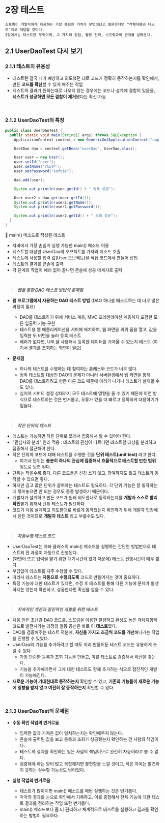 # 2장 테스트
```
스프링이 개발자에게 제공하는 가장 중요한 가치가 무엇이냐고 질문한다면 "객체지향과 테스트"라고 대답할 것이다.
2장에서는 테스트란 무엇이며, 그 가치와 장점, 활용 전략, 스프링과의 관계를 살펴본다.
```

## 2.1 UserDaoTest 다시 보기
### 2.1.1 테스트의 유용성
- 테스트란 결국 내가 예상하고 의도했던 대로 코드가 정확히 동작하는지를 확인해서, 만든 **코드를 확신**할 수 있게 해주는 작업
- 테스트의 결과가 원하는대로 나오지 않는 경우에는 코드나 설계에 결함이 있음을, **테스트가 성공하면 모든 결함이 제거**됐다는 확신 가능

<br/>

### 2.1.2 UserDaoTest의 특징
```java
public class UserDaoTest {
  public static void main(String[] args) throws SQLException {
    ApplicationContext context = new GenericXmlApplicationContext("applicationContext.xml");

    UserDao dao = context.getBean("userDao", UserDao.class);

    User user = new User();
    user.setId("user");
    user.setName("김소현");
    user.setPassword("softie");

    dao.add(user);

    System.out.println(user.getId() + " 등록 성공");

    User user2 = dao.get(user.getId());
    System.out.println(user2.getName());
    System.out.println(user2.getPassword());

    System.out.println(user2.getId() + " 조회 성공");
  }
}
```
🔼 main() 메소드로 작성된 테스트

- 자바에서 가장 손쉽게 실행 가능한 main() 메소드 이용
- 테스트할 대상인 UserDao의 오브젝트를 가져와 메소드 호출
- 테스트에 사용할 입력 값(User 오브젝트)을 직접 코드에서 만들어 삽입
- 테스트의 결과를 콘솔에 출력
- 각 단계의 작업이 에러 없이 끝나면 콘솔에 성공 메세지로 출력

<br/>

> ***웹을 통한 DAO 테스트 방법의 문제점***

- **웹 프로그램에서 사용하는 DAO 테스트 방법** (DAO 하나를 테스트하는 데 너무 많은 과정이 필요)
  - DAO를 테스트하기 위해 서비스 계층, MVC 프레젠테이션 계층까지 포함한 모든 입출력 기능 구현
  - 테스트용 웹 애플리케이션을 서버에 배치하여, 웹 화면을 띄워 폼을 열고, 값을 입력한 뒤 버턴을 눌러 등록 테스트
  - 에러가 없다면, URL을 사용해서 등록한 데이터를 가져올 수 있는지 테스트 (여기서 결과를 조회하는 화면이 필요)

- **문제점**
  - 하나의 테스트를 수행하는 데 참여하는 클래스와 코드가 너무 많다.
  - 정작 테스트할 대상인 DAO의 문제가 아니라 서버환경에서 웹 화면을 통해 DAO를 테스트하려고 만든 다른 코드 때문에 에러가 나거나 테스트가 실패할 수도 있다.
  - 심지어 서버의 설정 상태까지 모두 테스트에 영향을 줄 수 있기 때문에 이런 방식으로 테스트하는 것은 번거롭고, 오류가 있을 때 빠르고 정확하게 대응하기가 힘들다.
 
<br/>

> ***작은 단위의 테스트***

- 테스트는 가능하면 작은 단위로 쪼개서 집중해서 할 수 있어야 한다.
- "관심사의 분리" 원리 적용 : 테스트의 관심이 다르다면 테스트할 대상을 분리하고 집중해서 접근해야 한다.
- 작은 단위의 코드에 대해 테스트를 수행한 것을 **단위 테스트(unit test)** 라고 한다.
  - 여기서 단위는 **충분히 하나의 관심에 집중해서 효율적으로 테스트할 만한 범위** 정도로 보면 된다.
- 단위는 작을수록 좋다. 다른 코드들은 신경 쓰지 않고, 참여하지도 않고 테스트가 동작할 수 있으면 좋다.
- 하지만 길고 많은 단위가 참여하는 테스트도 필요하다. 각 단위 기능은 잘 동작하는데 묶어놓으면 안 되는 경우도 종종 발생하기 때문이다.
- 개발자가 설계하고 만든 코드가 원래 의도한대로 동작하는지를 **개발자 스스로 빨리 확인**받기 위해서 단위 테스트가 필요하다.
- 코드가 처음 설계하고 의도한대로 바르게 동작했는지 확인하기 위해 개발자 입장에서 만든 것이므로 **개발자 테스트** 라고 부를수도 있다.

<br/>

> ***자동수행 테스트 코드***

- UserDaoTest는 자바 클래스의 main() 메소드를 실행하는 간단한 방법만으로 테스트의 전 과정이 자동으로 진행된다.
- (화면이 뜨고 입력을 받기 위한 대기시간이 없기 때문에) 테스트 진행시간이 매우 짧다.
- 부담없이 테스트를 자주 수행할 수 있다.
- 따라서 테스트는 **자동으로 수행되도록** 코드로 만들어지는 것이 중요하다.
- 특정 기능에 대한 테스트가 있다면, 수정 후 테스트를 통해 다른 기능에 문제가 발생하지는 않는지 확인하고, 성공한다면 확신을 얻을 수 있다.

<br/>

> ***지속적인 개선과 점진적인 개발을 위한 테스트***

- 처음 만든 초난감 DAO 코드를, 스프링을 이용한 깔끔하고 완성도 높은 객체지향적 코드로 발전시키는 과정의 일등 공신은 바로 이 **테스트**였다.
- DAO를 검증해주는 테스트 덕분에, **자신을 가지고 조금씩 코드를 개선**해나가는 작업을 진행할 수 있었다.
- UserDao의 기능을 추가하려고 할 때도 미리 만들어둔 테스트 코드는 유용하게 쓰일 수 있다.
  - 가장 단순한 등록과 조회 기능을 만들고, 이를 테스트로 검증해서 확신을 갖는다.
  - 기능을 추가해가면서 그에 대한 테스트도 함께 추가하는 식으로 점진적인 개발이 가능해진다.
- **새로운 기능이 기대한대로 동작하는지** 확인할 수 있고, **기존의 기능들이 새로운 기능에 영향을 받지 않고 여전히 잘 동작하는지** 확인할 수 있다.

<br/>

### 2.1.3 UserDaoTest의 문제점
- **수동 확인 작업의 번거로움**
  - 입력한 값과 가져온 값이 일치하는지는 확인해주지 않는다.
  - 콘솔에 출력된 값을 보고 등록과 조회가 성공했는지 확인하는 건 사람의 책임이다.
  - 테스트의 결과를 확인하는 일은 사람의 책임이므로 완전히 자동이라고 볼 수 없다.
  - 검증해야 하는 양이 많고 복잡해지면 불편함을 느낄 것이고, 작은 차이는 발견하지 못하는 실수할 가능성도 남아있다.
 
- **실행 작업의 번거로움**
  - 테스트가 많아지면 main() 메소드를 매번 실행하는 것은 번거롭다.
  - 각각의 결과를 눈으로 확인해서 기록하고, 이를 종합해서 전체 기능에 대한 테스트 결과를 정리하는 작업 또한 번거롭다.
  - main() 메소드보다 좀 더 편리하고 체계적으로 테스트를 실행하고 결과를 확인하는 방법이 필요하다.
